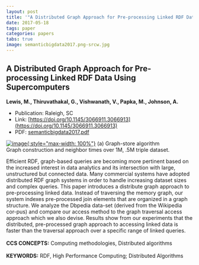 ```yaml
---
layout: post
title: '"A Distributed Graph Approach for Pre-processing Linked RDF Data Using Supercomputers"'
date: 2017-05-18
tags: paper
categories: papers
tabs: true
image: semanticbigdata2017.png-srcw.jpg
---
```


## A Distributed Graph Approach for Pre-processing Linked RDF Data Using Supercomputers
**Lewis, M., Thiruvathakal, G., Vishwanath, V., Papka, M., Johnson, A.**
- Publication: Raleigh, SC
- Link: [https://doi.org/10.1145/3066911.3066913](https://doi.org/10.1145/3066911.3066913)
- PDF: [semanticbigdata2017.pdf](/documents/semanticbigdata2017.pdf)


[![image](https://www.evl.uic.edu/output/originals/semanticbigdata2017.png-srcw.jpg){:style="max-width: 100%"}](https://www.evl.uic.edu/output/originals/semanticbigdata2017.png-srcw.jpg)
(a) Graph-store algorithm<br>Graph construction and neighbor times over 1M, .5M triple dataset.

Efficient RDF, graph-based queries are becoming more pertinent based on the increased interest in data analytics and its intersection with large, unstructured but connected data. Many commercial systems have adopted distributed RDF graph systems in order to handle increasing dataset sizes and complex queries. This paper introduces a distribute graph approach to pre-processing linked data. Instead of traversing the memory graph, our system indexes pre-processed join elements that are organized in a graph structure. We analyze the Dbpedia data-set (derived from the Wikipedia cor-pus) and compare our access method to the graph traversal access approach which we also devise. Results show from our experiments that the distributed, pre-processed graph approach to accessing linked data is faster than the traversal approach over a specific range of linked queries.<br><br>
<strong>CCS CONCEPTS:</strong> Computing methodologies, Distributed algorithms<br><br>
<strong>KEYWORDS:</strong> RDF, High Performance Computing; Distributed Algorithms
